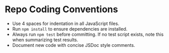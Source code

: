 # Repo Coding Conventions

- Use 4 spaces for indentation in all JavaScript files.
- Run `npm install` to ensure dependencies are installed.
- Always run `npm test` before committing. If no test script exists, note this when summarizing test results.
- Document new code with concise JSDoc style comments.
